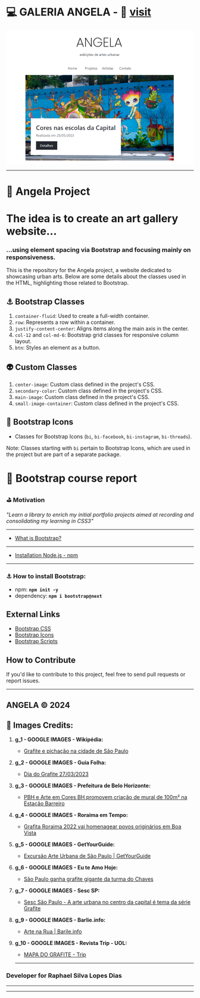 # 💻 GALERIA ANGELA - 🔗 [visit](https://vidadophael.github.io/bootstrap_galery_remembering/) 

![project](./img/img_readme.svg)

---
# 📌 Angela Project
# The idea is to create an art gallery website...
### ...using element spacing via Bootstrap and focusing mainly on responsiveness.
This is the repository for the Angela project, a website dedicated to showcasing urban arts. Below are some details about the classes used in the HTML, highlighting those related to Bootstrap.

## ⚓️ Bootstrap Classes

1. `container-fluid`: Used to create a full-width container.
2. `row`: Represents a row within a container.
3. `justify-content-center`: Aligns items along the main axis in the center.
4. `col-12` and `col-md-6`: Bootstrap grid classes for responsive column layout.
5. `btn`: Styles an element as a button.

## 👽 Custom Classes

1. `center-image`: Custom class defined in the project's CSS.
2. `secondary-color`: Custom class defined in the project's CSS.
3. `main-image`: Custom class defined in the project's CSS.
4. `small-image-container`: Custom class defined in the project's CSS.


## 🤖 Bootstrap Icons

- Classes for Bootstrap Icons (`bi`, `bi-facebook`, `bi-instagram`, `bi-threads`).

Note: Classes starting with `bi` pertain to Bootstrap Icons, which are used in the project but are part of a separate package.

# 🎲 Bootstrap course report
### ⛳️ Motivation
_"Learn a library to enrich my initial portfolio projects aimed at recording and consolidating my learning in CSS3"_

---
* [What is Bootstrap?](md/whatBoot.md)
  
---

* [Installation Node.js - npm](md/st.md)
---
### ⚓️ How to install Bootstrap:
* npm: **`npm init -y`**
* dependency: **`npm i bootstrap@next`**


## External Links

- [Bootstrap CSS](https://cdn.jsdelivr.net/npm/bootstrap@5.3.2/dist/css/bootstrap.min.css)
- [Bootstrap Icons](https://cdn.jsdelivr.net/npm/bootstrap-icons@1.11.3/font/bootstrap-icons.min.css)
- [Bootstrap Scripts](https://cdn.jsdelivr.net/npm/bootstrap@5.3.2/dist/js/bootstrap.bundle.min.js)

## How to Contribute

If you'd like to contribute to this project, feel free to send pull requests or report issues.

---

**ANGELA &copy; 2024**
---

   ## 💯 Images Credits:

1. **g_1 - GOOGLE IMAGES - Wikipédia:**
   - [Grafite e pichação na cidade de São Paulo](https://pt.wikipedia.org/wiki/Grafite_e_picha%C3%A7%C3%A3o_na_cidade_de_S%C3%A3o_Paulo)

2. **g_2 - GOOGLE IMAGES - Guia Folha:**
   - [Dia do Grafite 27/03/2023](https://www.google.com/url?sa=i&url=https%3A%2F%2Fguia.folha.uol.com.br%2Fpasseios%2F2023%2F03%2Fno-dia-do-grafite-veja-onde-explorar-esse-tipo-de-arte-em-sao-paulo-para-alem-do-minhocao.shtml&psig=AOvVaw1nwC3hT4DeG8gyLksRYO3O&ust=1706903819144000&source=images&cd=vfe&opi=89978449&ved=0CBMQjhxqFwoTCIC7ofb2ioQDFQAAAAAdAAAAABAh)

3. **g_3 - GOOGLE IMAGES - Prefeitura de Belo Horizonte:**
   - [PBH e Arte em Cores BH promovem criação de mural de 100m² na Estação Barreiro](https://prefeitura.pbh.gov.br/sites/default/files/styles/slideshow/public/estrutura-de-governo/mural-de-magu-leste-credito_-andre-amparo.jpg?itok=M9aCrdUR)

4. **g_4 - GOOGLE IMAGES - Roraima em Tempo:**
   - [Grafita Roraima 2022 vai homenagear povos originários em Boa Vista](https://roraimaemtempo.com.br/wp-content/uploads/2022/10/Grafita-Roraima-2022-Foto-Divulgac-a-o-01-860x645.jpg)

5. **g_5 - GOOGLE IMAGES - GetYourGuide:**
   - [Excursão Arte Urbana de São Paulo | GetYourGuide](https://cdn.getyourguide.com/img/tour/5c9bced6c9a86.jpeg/145.jpg)

6. **g_6 - GOOGLE IMAGES - Eu te Amo Hoje:**
   - [São Paulo ganha grafite gigante da turma do Chaves](https://www.euteamohoje.com.br/wp-content/uploads/2015/03/00012.jpg)

7. **g_7 - GOOGLE IMAGES - Sesc SP:**
   - [Sesc São Paulo - A arte urbana no centro da capital é tema da série Grafite](https://portal.sescsp.org.br/files/artigo/77e33e84/bfe5/48fd/a7f1/355a05daa1ff.jpg)

8. **g_9 - GOOGLE IMAGES - Barlie.info:**
   - [Arte na Rua | Barile.info](https://arteforadomuseu.com.br/site/wp-content/uploads/2019/10/20110624-_MG_7681.jpg)

9. **g_10 - GOOGLE IMAGES - Revista Trip - UOL:**
    - [MAPA DO GRAFITE - Trip](https://artdecoerola.files.wordpress.com/2008/12/os-gemeos-sampa.jpg)
    ---
### Developer for Raphael Silva Lopes Dias
---


---